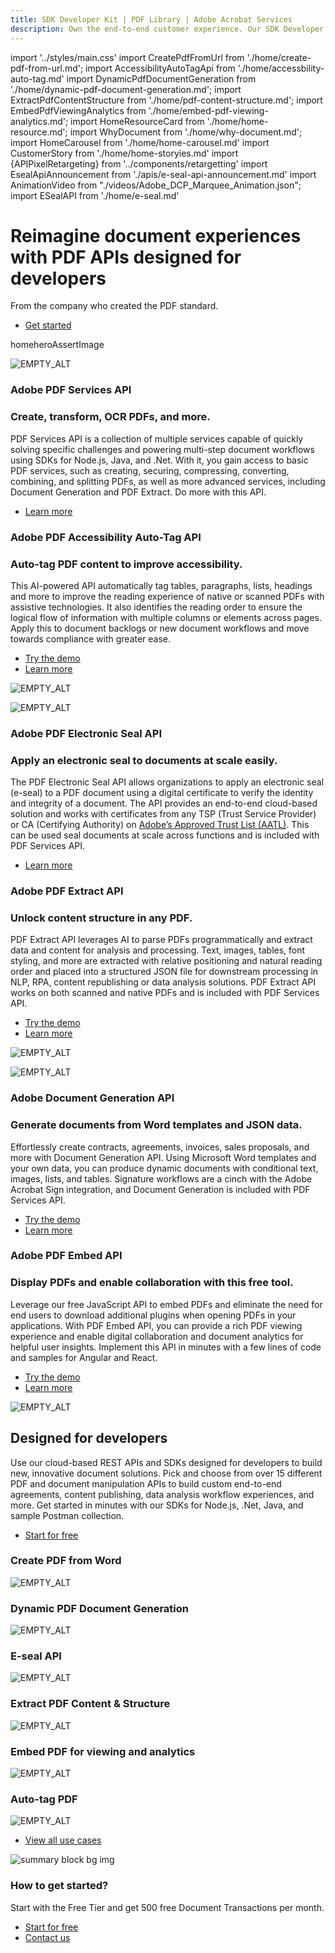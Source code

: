 ```yaml
---
title: SDK Developer Kit | PDF Library | Adobe Acrobat Services
description: Own the end-to-end customer experience. Our SDK Developer kits are customizable & built to last. Find an innovative solution with our PDF SDK here.
---
```


import '../styles/main.css'
import CreatePdfFromUrl from './home/create-pdf-from-url.md';
import AccessibilityAutoTagApi from './home/accessbility-auto-tag.md'
import DynamicPdfDocumentGeneration from './home/dynamic-pdf-document-generation.md';
import ExtractPdfContentStructure from './home/pdf-content-structure.md';
import EmbedPdfViewingAnalytics from './home/embed-pdf-viewing-analytics.md';
import HomeResourceCard from './home/home-resource.md';
import WhyDocument from './home/why-document.md';
import HomeCarousel from './home/home-carousel.md'
import CustomerStory from './home/home-storyies.md'
import {APIPixelRetargeting} from '../components/retargetting'
import EsealApiAnnouncement from './apis/e-seal-api-announcement.md'
import AnimationVideo from "./videos/Adobe_DCP_Marquee_Animation.json";
import ESealAPI from './home/e-seal.md'

<Hero slots="heading, text, buttons, assetsImg" customLayout variant="video" animationVideo={AnimationVideo} className="homeherobgImage Hero-Banner"/>

# Reimagine document experiences with PDF APIs designed for developers

From the company who created the PDF standard.

- [Get started](https://acrobatservices.adobe.com/dc-integration-creation-app-cdn/main.html)

homeheroAssertImage

<TextBlock slots="image, heading,subHeading,text,buttons" theme="lightest" headerElementType="h2" homeZigZag className="home-zigzag-comp-padding Adobe-PDF-Services-API"/>

![EMPTY_ALT](images/pdfServices.jpg)

### Adobe PDF Services API

### Create, transform, OCR PDFs, and more.

PDF Services API is a collection of multiple services capable of quickly solving specific challenges and
powering multi-step document workflows using SDKs for Node.js, Java, and .Net. With it, you gain
access to basic PDF services, such as creating, securing, compressing, converting, combining, and
splitting PDFs, as well as more advanced services, including Document Generation and PDF Extract.
Do more with this API.

- [Learn more](/src/pages/apis/pdf-services.md)

<TextBlock slots="heading,subHeading,text,buttons,image" theme="light" primaryOutline headerElementType="h2" homeZigZag className="home-zigzag-comp-padding Adobe-PDF-Accessibility"/>

### Adobe PDF Accessibility Auto-Tag API

### Auto-tag PDF content to improve accessibility.

This AI-powered API automatically tag tables, paragraphs, lists, headings and more to improve the reading experience of native or scanned PDFs with assistive technologies. It also identifies the reading order to ensure the logical flow of information with multiple columns or elements across pages. Apply this to document backlogs or new document workflows and move towards compliance with greater ease.

- [Try the demo](https://acrobatservices.adobe.com/dc-accessibility-playground/main.html)
- [Learn more](/src/pages/apis/pdf-accessibility-auto-tag.md)

![EMPTY_ALT](images/Accessibility_API.png)

<TextBlock slots="image, heading,subHeading,text,buttons" theme="lightest" primaryOutline headerElementType="h2" homeZigZag className="home-zigzag-comp-padding e-seal-api linking"/>

![EMPTY_ALT](images/Electronic_Seal.jpg)

### Adobe PDF Electronic Seal API

### Apply an electronic seal to documents at scale easily.

The PDF Electronic Seal API allows organizations to apply an electronic seal (e-seal) to a PDF document using a digital certificate to verify the identity and integrity of a document. The API provides an end-to-end cloud-based solution and works with certificates from any TSP (Trust Service Provider) or CA (Certifying Authority) on [Adobe’s Approved Trust List (AATL)](https://helpx.adobe.com/acrobat/kb/approved-trust-list1.html). This can be used seal documents at scale across functions and is included with PDF Services API.

- [Learn more](https://developer.adobe.com/document-services/docs/overview/pdf-electronic-seal-api/)

<TextBlock slots="heading,subHeading,text,buttons,image" theme="light" primaryOutline headerElementType="h2" homeZigZag className="home-zigzag-comp-padding Adobe-PDF-Extract-API" />

### Adobe PDF Extract API

### Unlock content structure in any PDF.

PDF Extract API leverages AI to parse PDFs programmatically and extract data and content for
analysis and processing. Text, images, tables, font styling, and more are extracted with relative
positioning and natural reading order and placed into a structured JSON file for downstream
processing in NLP, RPA, content republishing or data analysis solutions. PDF Extract API works
on both scanned and native PDFs and is included with PDF Services API.

- [Try the demo](https://acrobatservices.adobe.com/dc-visualizer-app/index.html)
- [Learn more](/src/pages/apis/pdf-extract.md)

![EMPTY_ALT](images/pdfExtract.jpg)

<TextBlock slots="image,heading,subHeading,text,buttons" theme="lightest"  primaryOutline headerElementType="h2" homeZigZag className="home-zigzag-comp-padding Adobe-Document-Generation-API"/>

![EMPTY_ALT](images/docGen.jpg)

### Adobe Document Generation API

### Generate documents from Word templates and JSON data.

Effortlessly create contracts, agreements, invoices, sales proposals, and more with Document
Generation API. Using Microsoft Word templates and your own data, you can produce
dynamic documents with conditional text, images, lists, and tables. Signature workflows are
a cinch with the Adobe Acrobat Sign integration, and Document Generation is included with PDF
Services API.

- [Try the demo](https://acrobatservices.adobe.com/dc-docgen-playground/index.html)
- [Learn more](/src/pages/apis/doc-generation.md)

<TextBlock slots="heading,subHeading,text,buttons,image" theme="light"  primaryOutline headerElementType="h2" homeZigZag className="home-zigzag-comp-padding Adobe-PDF-Embed-API"/>

### Adobe PDF Embed API

### Display PDFs and enable collaboration with this free tool.

Leverage our free JavaScript API to embed PDFs and eliminate the need for end users to
download additional plugins when opening PDFs in your applications. With PDF Embed API, you
can provide a rich PDF viewing experience and enable digital collaboration and document
analytics for helpful user insights. Implement this API in minutes with a few lines of code and
samples for Angular and React.

- [Try the demo](https://acrobatservices.adobe.com/view-sdk-demo/index.html)
- [Learn more](/src/pages/apis/pdf-embed.md)

![EMPTY_ALT](images/pdfEmbed.jpg)

<DCSummaryBlock slots="heading, text, buttons"  background="rgb(31, 42, 73)" buttonPositionRight className="Designed-for-developers" />

## Designed for developers

Use our cloud-based REST APIs and SDKs designed for developers to build new, innovative document solutions. Pick and choose from over 15 different PDF and document manipulation APIs to build custom end-to-end agreements, content publishing, data analysis workflow experiences, and more. Get started in minutes with our SDKs for Node.js, .Net, Java, and sample Postman collection.

- [Start for free](https://acrobatservices.adobe.com/dc-integration-creation-app-cdn/main.html)

<TabsBlock orientation="vertical" slots="heading, image, content" APIReference = "https://developer.adobe.com/document-services/docs/apis/"  repeat="6"  theme="dark" className='bgBlue code-block-0 Designed-for-developers  home-code-block tabBlockAlign'/>

### Create PDF from Word

![EMPTY_ALT](images/s_createpdf_color_24.svg)

<CreatePdfFromUrl/>

### Dynamic PDF Document Generation

![EMPTY_ALT](images/ic-dynamic-pdf-gen-40.svg)

<DynamicPdfDocumentGeneration/>

### E-seal API

![EMPTY_ALT](images/electronic-seal.svg)

<ESealAPI/>

### Extract PDF Content & Structure

![EMPTY_ALT](images/ic-extract-40.svg)

<ExtractPdfContentStructure/>

### Embed PDF for viewing and analytics

![EMPTY_ALT](images/embed.svg)

<EmbedPdfViewingAnalytics/>

### Auto-tag PDF

![EMPTY_ALT](images/autotagIcon.svg)

<AccessibilityAutoTagApi/>

<WrapperComponent slots="content" theme="lightest" className="why-docment-services"/>

<WhyDocument />

<WrapperComponent slots="content" repeat="1" theme="light" className="Use-cases-for-Adobe-Document-Services"/>

<HomeResourceCard />

<TextBlock slots="buttons" isCentered theme="light"  className='padding-5 Use-cases-for-Adobe-Document-Services'/>

- [View all use cases](/src/pages/use-cases/agreements-and-contracts/sales-proposals-and-contracts/)

<WrapperComponent slots="content" repeat="1" theme="lightest" className="Customer-Stories"/>

<CustomerStory />

<WrapperComponent slots="content" repeat="1" theme="light"/>

<HomeCarousel />

<DCSummaryBlock slots="image, heading, text, buttons" theme="lightest" background="white" variantsTypePrimary="accent"  variantsTypeSecondary="secondary" className="How-to-get-started"/>

![summary block bg img](images/bg-hero.jpeg)

### How to get started?

Start with the Free Tier and get 500 free Document Transactions per month.

- [Start for free](https://acrobatservices.adobe.com/dc-integration-creation-app-cdn/main.html)
- [Contact us](src/pages/pricing/contact.md)

<APIPixelRetargeting/>
